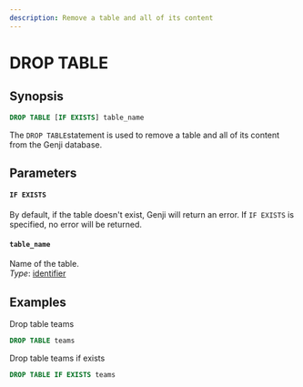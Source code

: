 ```yaml
---
description: Remove a table and all of its content
---
```


# DROP TABLE

## Synopsis

```sql
DROP TABLE [IF EXISTS] table_name
```

The `DROP TABLE`statement is used to remove a table and all of its content from the Genji database.

## Parameters

#### `IF EXISTS`

By default, if the table doesn't exist, Genji will return an error. If `IF EXISTS` is specified, no error will be returned.

#### `table_name` 

Name of the table.  
_Type_: [identifier](../../sql-syntax/lexical-structure.md#identifiers)

## Examples

Drop table teams

```sql
DROP TABLE teams
```

Drop table teams if exists

```sql
DROP TABLE IF EXISTS teams
```

